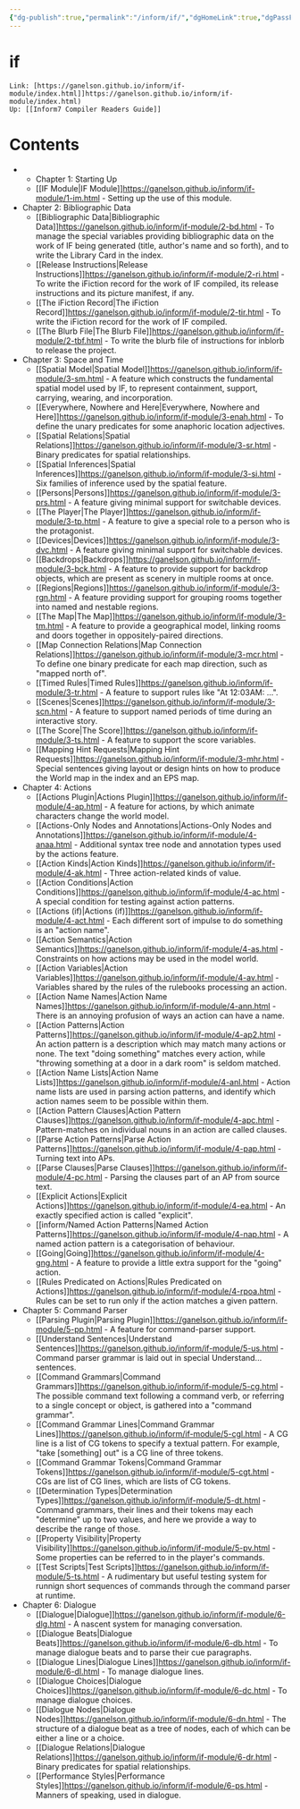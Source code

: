 ```yaml
---
{"dg-publish":true,"permalink":"/inform/if/","dgHomeLink":true,"dgPassFrontmatter":false}
---
```


# if
```ad-info
Link: [https://ganelson.github.io/inform/if-module/index.html]]https://ganelson.github.io/inform/if-module/index.html)
Up: [[Inform7 Compiler Readers Guide]]
```



# Contents
- -   Chapter 1: Starting Up
    - [[IF Module|IF Module]]https://ganelson.github.io/inform/if-module/1-im.html - Setting up the use of this module.
-   Chapter 2: Bibliographic Data
    - [[Bibliographic Data|Bibliographic Data]]https://ganelson.github.io/inform/if-module/2-bd.html - To manage the special variables providing bibliographic data on the work of IF being generated (title, author's name and so forth), and to write the Library Card in the index.
    - [[Release Instructions|Release Instructions]]https://ganelson.github.io/inform/if-module/2-ri.html - To write the iFiction record for the work of IF compiled, its release instructions and its picture manifest, if any.
    - [[The iFiction Record|The iFiction Record]]https://ganelson.github.io/inform/if-module/2-tir.html - To write the iFiction record for the work of IF compiled.
    - [[The Blurb File|The Blurb File]]https://ganelson.github.io/inform/if-module/2-tbf.html - To write the blurb file of instructions for inblorb to release the project.
-   Chapter 3: Space and Time
    - [[Spatial Model|Spatial Model]]https://ganelson.github.io/inform/if-module/3-sm.html - A feature which constructs the fundamental spatial model used by IF, to represent containment, support, carrying, wearing, and incorporation.
    - [[Everywhere, Nowhere and Here|Everywhere, Nowhere and Here]]https://ganelson.github.io/inform/if-module/3-enah.html - To define the unary predicates for some anaphoric location adjectives.
    - [[Spatial Relations|Spatial Relations]]https://ganelson.github.io/inform/if-module/3-sr.html - Binary predicates for spatial relationships.
    - [[Spatial Inferences|Spatial Inferences]]https://ganelson.github.io/inform/if-module/3-si.html - Six families of inference used by the spatial feature.
    - [[Persons|Persons]]https://ganelson.github.io/inform/if-module/3-prs.html - A feature giving minimal support for switchable devices.
    - [[The Player|The Player]]https://ganelson.github.io/inform/if-module/3-tp.html - A feature to give a special role to a person who is the protagonist.
    - [[Devices|Devices]]https://ganelson.github.io/inform/if-module/3-dvc.html - A feature giving minimal support for switchable devices.
    - [[Backdrops|Backdrops]]https://ganelson.github.io/inform/if-module/3-bck.html - A feature to provide support for backdrop objects, which are present as scenery in multiple rooms at once.
    - [[Regions|Regions]]https://ganelson.github.io/inform/if-module/3-rgn.html - A feature providing support for grouping rooms together into named and nestable regions.
    - [[The Map|The Map]]https://ganelson.github.io/inform/if-module/3-tm.html - A feature to provide a geographical model, linking rooms and doors together in oppositely-paired directions.
    - [[Map Connection Relations|Map Connection Relations]]https://ganelson.github.io/inform/if-module/3-mcr.html - To define one binary predicate for each map direction, such as "mapped north of".
    - [[Timed Rules|Timed Rules]]https://ganelson.github.io/inform/if-module/3-tr.html - A feature to support rules like "At 12:03AM: ...".
    - [[Scenes|Scenes]]https://ganelson.github.io/inform/if-module/3-scn.html - A feature to support named periods of time during an interactive story.
    - [[The Score|The Score]]https://ganelson.github.io/inform/if-module/3-ts.html - A feature to support the score variables.
    - [[Mapping Hint Requests|Mapping Hint Requests]]https://ganelson.github.io/inform/if-module/3-mhr.html - Special sentences giving layout or design hints on how to produce the World map in the index and an EPS map.
-   Chapter 4: Actions
    - [[Actions Plugin|Actions Plugin]]https://ganelson.github.io/inform/if-module/4-ap.html - A feature for actions, by which animate characters change the world model.
    - [[Actions-Only Nodes and Annotations|Actions-Only Nodes and Annotations]]https://ganelson.github.io/inform/if-module/4-anaa.html - Additional syntax tree node and annotation types used by the actions feature.
    - [[Action Kinds|Action Kinds]]https://ganelson.github.io/inform/if-module/4-ak.html - Three action-related kinds of value.
    - [[Action Conditions|Action Conditions]]https://ganelson.github.io/inform/if-module/4-ac.html - A special condition for testing against action patterns.
    - [[Actions (if)|Actions (if)]]https://ganelson.github.io/inform/if-module/4-act.html - Each different sort of impulse to do something is an "action name".
    - [[Action Semantics|Action Semantics]]https://ganelson.github.io/inform/if-module/4-as.html - Constraints on how actions may be used in the model world.
    - [[Action Variables|Action Variables]]https://ganelson.github.io/inform/if-module/4-av.html - Variables shared by the rules of the rulebooks processing an action.
    - [[Action Name Names|Action Name Names]]https://ganelson.github.io/inform/if-module/4-ann.html - There is an annoying profusion of ways an action can have a name.
    - [[Action Patterns|Action Patterns]]https://ganelson.github.io/inform/if-module/4-ap2.html - An action pattern is a description which may match many actions or none. The text "doing something" matches every action, while "throwing something at a door in a dark room" is seldom matched.
    - [[Action Name Lists|Action Name Lists]]https://ganelson.github.io/inform/if-module/4-anl.html - Action name lists are used in parsing action patterns, and identify which action names seem to be possible within them.
    - [[Action Pattern Clauses|Action Pattern Clauses]]https://ganelson.github.io/inform/if-module/4-apc.html - Pattern-matches on individual nouns in an action are called clauses.
    - [[Parse Action Patterns|Parse Action Patterns]]https://ganelson.github.io/inform/if-module/4-pap.html - Turning text into APs.
    - [[Parse Clauses|Parse Clauses]]https://ganelson.github.io/inform/if-module/4-pc.html - Parsing the clauses part of an AP from source text.
    - [[Explicit Actions|Explicit Actions]]https://ganelson.github.io/inform/if-module/4-ea.html - An exactly specified action is called "explicit".
    - [[inform/Named Action Patterns|Named Action Patterns]]https://ganelson.github.io/inform/if-module/4-nap.html - A named action pattern is a categorisation of behaviour.
    - [[Going|Going]]https://ganelson.github.io/inform/if-module/4-gng.html - A feature to provide a little extra support for the "going" action.
    - [[Rules Predicated on Actions|Rules Predicated on Actions]]https://ganelson.github.io/inform/if-module/4-rpoa.html - Rules can be set to run only if the action matches a given pattern.
-   Chapter 5: Command Parser
    - [[Parsing Plugin|Parsing Plugin]]https://ganelson.github.io/inform/if-module/5-pp.html - A feature for command-parser support.
    - [[Understand Sentences|Understand Sentences]]https://ganelson.github.io/inform/if-module/5-us.html - Command parser grammar is laid out in special Understand... sentences.
    - [[Command Grammars|Command Grammars]]https://ganelson.github.io/inform/if-module/5-cg.html - The possible command text following a command verb, or referring to a single concept or object, is gathered into a "command grammar".
    - [[Command Grammar Lines|Command Grammar Lines]]https://ganelson.github.io/inform/if-module/5-cgl.html - A CG line is a list of CG tokens to specify a textual pattern. For example, "take [something] out" is a CG line of three tokens.
    - [[Command Grammar Tokens|Command Grammar Tokens]]https://ganelson.github.io/inform/if-module/5-cgt.html - CGs are list of CG lines, which are lists of CG tokens.
    - [[Determination Types|Determination Types]]https://ganelson.github.io/inform/if-module/5-dt.html - Command grammars, their lines and their tokens may each "determine" up to two values, and here we provide a way to describe the range of those.
    - [[Property Visibility|Property Visibility]]https://ganelson.github.io/inform/if-module/5-pv.html - Some properties can be referred to in the player's commands.
    - [[Test Scripts|Test Scripts]]https://ganelson.github.io/inform/if-module/5-ts.html - A rudimentary but useful testing system for runnign short sequences of commands through the command parser at runtime.
-   Chapter 6: Dialogue
    - [[Dialogue|Dialogue]]https://ganelson.github.io/inform/if-module/6-dlg.html - A nascent system for managing conversation.
    - [[Dialogue Beats|Dialogue Beats]]https://ganelson.github.io/inform/if-module/6-db.html - To manage dialogue beats and to parse their cue paragraphs.
    - [[Dialogue Lines|Dialogue Lines]]https://ganelson.github.io/inform/if-module/6-dl.html - To manage dialogue lines.
    - [[Dialogue Choices|Dialogue Choices]]https://ganelson.github.io/inform/if-module/6-dc.html - To manage dialogue choices.
    - [[Dialogue Nodes|Dialogue Nodes]]https://ganelson.github.io/inform/if-module/6-dn.html - The structure of a dialogue beat as a tree of nodes, each of which can be either a line or a choice.
    - [[Dialogue Relations|Dialogue Relations]]https://ganelson.github.io/inform/if-module/6-dr.html - Binary predicates for spatial relationships.
    - [[Performance Styles|Performance Styles]]https://ganelson.github.io/inform/if-module/6-ps.html - Manners of speaking, used in dialogue.